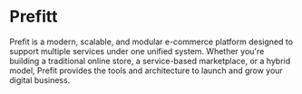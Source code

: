 # Prefitt
Prefit is a modern, scalable, and modular e-commerce platform designed to support multiple services under one unified system. Whether you're building a traditional online store, a service-based marketplace, or a hybrid model, Prefit provides the tools and architecture to launch and grow your digital business.
